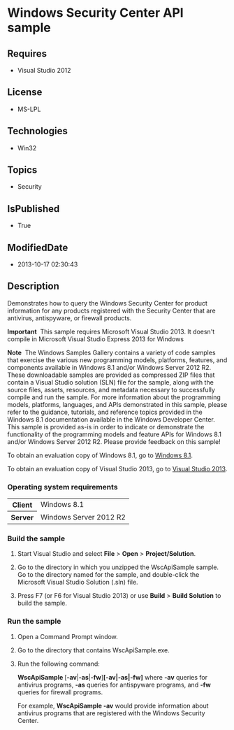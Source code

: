 # Windows Security Center API sample
## Requires
* Visual Studio 2012
## License
* MS-LPL
## Technologies
* Win32
## Topics
* Security
## IsPublished
* True
## ModifiedDate
* 2013-10-17 02:30:43
## Description

<div id="mainSection">
<p></p>
<p>Demonstrates how to query the Windows Security Center for product information for any products registered with the Security Center that are antivirus, antispyware, or firewall products.
</p>
<p></p>
<p class="note"><b>Important</b>&nbsp;&nbsp;This sample requires Microsoft Visual Studio&nbsp;2013. It doesn't compile in Microsoft Visual Studio Express&nbsp;2013 for Windows</p>
<p class="note"><b>Note</b>&nbsp;&nbsp;The Windows Samples Gallery contains a variety of code samples that exercise the various new programming models, platforms, features, and components available in Windows&nbsp;8.1 and/or Windows Server&nbsp;2012&nbsp;R2. These downloadable samples
 are provided as compressed ZIP files that contain a Visual Studio solution (SLN) file for the sample, along with the source files, assets, resources, and metadata necessary to successfully compile and run the sample. For more information about the programming
 models, platforms, languages, and APIs demonstrated in this sample, please refer to the guidance, tutorials, and reference topics provided in the Windows&nbsp;8.1 documentation available in the Windows Developer Center. This sample is provided as-is in order to
 indicate or demonstrate the functionality of the programming models and feature APIs for Windows&nbsp;8.1 and/or Windows Server&nbsp;2012&nbsp;R2. Please provide feedback on this sample!</p>
<p>To obtain an evaluation copy of Windows&nbsp;8.1, go to <a href="http://go.microsoft.com/fwlink/p/?linkid=301696">
Windows&nbsp;8.1</a>.</p>
<p>To obtain an evaluation copy of Visual Studio&nbsp;2013, go to <a href="http://go.microsoft.com/fwlink/p/?linkid=301697">
Visual Studio&nbsp;2013</a>.</p>
<h3>Operating system requirements</h3>
<table>
<tbody>
<tr>
<th>Client</th>
<td><dt>Windows&nbsp;8.1 </dt></td>
</tr>
<tr>
<th>Server</th>
<td><dt>Windows Server&nbsp;2012&nbsp;R2 </dt></td>
</tr>
</tbody>
</table>
<h3>Build the sample</h3>
<ol>
<li>
<p>Start Visual Studio and select <b>File</b> &gt; <b>Open</b> &gt; <b>Project/Solution</b>.</p>
</li><li>
<p>Go to the directory in which you unzipped the WscApiSample sample. Go to the directory named for the sample, and double-click the Microsoft Visual Studio Solution (.sln) file.</p>
</li><li>
<p>Press F7 (or F6 for Visual Studio&nbsp;2013) or use <b>Build</b> &gt; <b>Build Solution</b> to build the sample.</p>
</li></ol>
<h3>Run the sample</h3>
<ol>
<li>
<p>Open a Command Prompt window.</p>
</li><li>
<p>Go to the directory that contains WscApiSample.exe.</p>
</li><li>
<p>Run the following command:</p>
<p><b>WscApiSample </b>[<b>-av</b>|<b>-as</b>|<b>-fw</b>]<b>[-av|-as|-fw]</b> where
<b>-av</b> queries for antivirus programs, <b>-as</b> queries for antispyware programs, and
<b>-fw</b> queries for firewall programs.</p>
<p>For example, <b>WscApiSample -av</b> would provide information about antivirus programs that are registered with the Windows Security Center.</p>
</li></ol>
</div>
